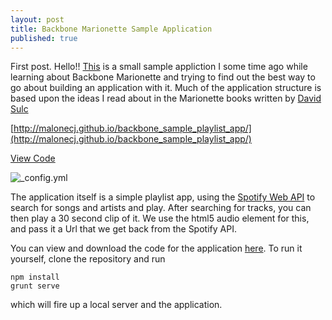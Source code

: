 ```yaml
---
layout: post
title: Backbone Marionette Sample Application
published: true
---
```


First post. Hello!! [This](http://malonecj.github.io/backbone_sample_playlist_app/) is a small sample appliction I some time ago while learning about Backbone Marionette and trying to find out the best way to go about building an application with it. Much of the application structure is based upon the ideas I read about in the Marionette books written by [David Sulc](https://leanpub.com/marionette-gentle-introduction)  

[http://malonecj.github.io/backbone_sample_playlist_app/](http://malonecj.github.io/backbone_sample_playlist_app/)

[View Code](https://github.com/malonecj/backbone_sample_playlist_app)

![_config.yml](https://cloud.githubusercontent.com/assets/1432798/7338798/4a243652-ec4f-11e4-9267-de765909a8dc.png)

The application itself is a simple playlist app, using the [Spotify Web API](https://developer.spotify.com/web-api/) to search for songs and artists and play. After searching for tracks, you can then play a 30 second clip of it. We use the html5 audio element for this, and pass it a Url that we get back from the Spotify API.

You can view and download the code for the application [here](https://github.com/malonecj/backbone_sample_playlist_app). To run it yourself, 
clone the repository and run
 
 ```
 npm install
 grunt serve
 ```
 
 which will fire up a local server and the application.

